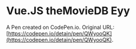 # Vue.JS theMovieDB Eyy

A Pen created on CodePen.io. Original URL: [https://codepen.io/detain/pen/QWyooQK](https://codepen.io/detain/pen/QWyooQK).


